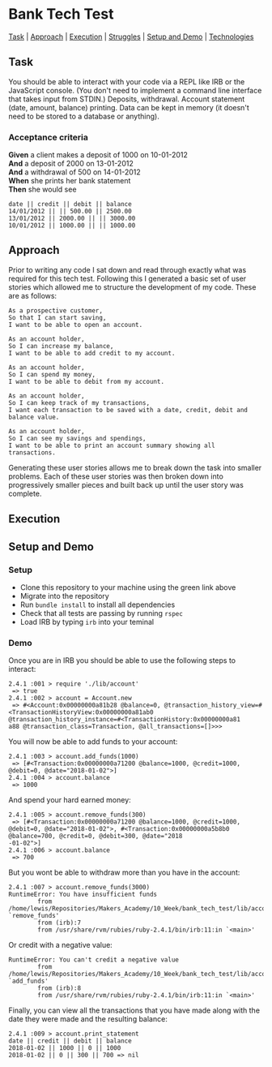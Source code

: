 # Bank Tech Test

[Task](#task) | [Approach](#approach) | [Execution](#execution) | [Struggles](#struggles) | [Setup and Demo](#setup) | [Technologies](#technologies)

## <a name="task">Task</a>

You should be able to interact with your code via a REPL like IRB or the JavaScript console. (You don't need to implement a command line interface that takes input from STDIN.)
Deposits, withdrawal.
Account statement (date, amount, balance) printing.
Data can be kept in memory (it doesn't need to be stored to a database or anything).

### Acceptance criteria

**Given** a client makes a deposit of 1000 on 10-01-2012  
**And** a deposit of 2000 on 13-01-2012  
**And** a withdrawal of 500 on 14-01-2012  
**When** she prints her bank statement  
**Then** she would see

```
date || credit || debit || balance
14/01/2012 || || 500.00 || 2500.00
13/01/2012 || 2000.00 || || 3000.00
10/01/2012 || 1000.00 || || 1000.00
```
## <a name="approach">Approach</a>

Prior to writing any code I sat down and read through exactly what was required for this tech test. Following this I generated a basic set of user stories which allowed me to structure the development of my code. These are as follows:

```
As a prospective customer,
So that I can start saving,
I want to be able to open an account.

As an account holder,
So I can increase my balance,
I want to be able to add credit to my account.

As an account holder,
So I can spend my money,
I want to be able to debit from my account.

As an account holder,
So I can keep track of my transactions,
I want each transaction to be saved with a date, credit, debit and balance value.

As an account holder,
So I can see my savings and spendings,
I want to be able to print an account summary showing all transactions.
```
Generating these user stories allows me to break down the task into smaller problems. Each of these user stories was then broken down into progressively smaller pieces and built back up until the user story was complete.

## <a name="execution">Execution</a>

## <a name="setup">Setup and Demo</a>

### Setup

* Clone this repository to your machine using the green link above
* Migrate into the repository
* Run `bundle install` to install all dependencies
* Check that all tests are passing by running `rspec`
* Load IRB by typing `irb` into your teminal

### Demo

Once you are in IRB you should be able to use the following steps to interact:

```
2.4.1 :001 > require './lib/account'
 => true
2.4.1 :002 > account = Account.new
 => #<Account:0x00000000a81b28 @balance=0, @transaction_history_view=#<TransactionHistoryView:0x00000000a81ab0 @transaction_history_instance=#<TransactionHistory:0x00000000a81
a88 @transaction_class=Transaction, @all_transactions=[]>>>
```

You will now be able to add funds to your account:

```
2.4.1 :003 > account.add_funds(1000)
 => [#<Transaction:0x00000000a71200 @balance=1000, @credit=1000, @debit=0, @date="2018-01-02">]
2.4.1 :004 > account.balance
 => 1000
```

And spend your hard earned money:

```
2.4.1 :005 > account.remove_funds(300)
 => [#<Transaction:0x00000000a71200 @balance=1000, @credit=1000, @debit=0, @date="2018-01-02">, #<Transaction:0x00000000a5b8b0 @balance=700, @credit=0, @debit=300, @date="2018
-01-02">]
2.4.1 :006 > account.balance
 => 700
```
But you wont be able to withdraw more than you have in the account:

```
2.4.1 :007 > account.remove_funds(3000)
RuntimeError: You have insufficient funds
        from /home/lewis/Repositories/Makers_Academy/10_Week/bank_tech_test/lib/account.rb:22:in `remove_funds'
        from (irb):7
        from /usr/share/rvm/rubies/ruby-2.4.1/bin/irb:11:in `<main>'
```

Or credit with a negative value:

```
RuntimeError: You can't credit a negative value
        from /home/lewis/Repositories/Makers_Academy/10_Week/bank_tech_test/lib/account.rb:16:in `add_funds'
        from (irb):8
        from /usr/share/rvm/rubies/ruby-2.4.1/bin/irb:11:in `<main>'
```

Finally, you can view all the transactions that you have made along with the date they were made and the resulting balance:

```
2.4.1 :009 > account.print_statement
date || credit || debit || balance
2018-01-02 || 1000 || 0 || 1000
2018-01-02 || 0 || 300 || 700 => nil
```
